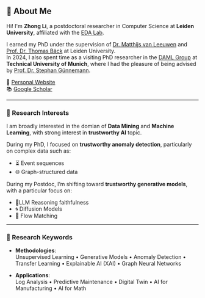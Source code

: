 ## 👋 About Me

Hi! I'm **Zhong Li**, a postdoctoral researcher in Computer Science at **Leiden University**, affiliated with the [EDA Lab](https://eda.liacs.nl/).  

I earned my PhD under the supervision of [Dr. Matthijs van Leeuwen](https://scholar.google.com/citations?user=GGLwU28AAAAJ&hl=en) and [Prof. Dr. Thomas Bäck](https://scholar.google.com/citations?user=x7LEID0AAAAJ&hl=en) at Leiden University.  
In 2024, I also spent time as a visiting PhD researcher in the [DAML Group](https://www.cs.cit.tum.de/en/daml/home/) at **Technical University of Munich**, where I had the pleasure of being advised by [Prof. Dr. Stephan Günnemann](https://scholar.google.de/citations?user=npqoAWwAAAAJ&hl=de).

🔗 [Personal Website](https://zhonglifr.github.io/)  
📚 [Google Scholar](https://scholar.google.com/citations?user=m5u8VlIAAAAJ&hl=en)

---

### 🎯 Research Interests

I am broadly interested in the domian of **Data Mining** and **Machine Learning**, with strong interest in **trustworthy AI** topic.

During my PhD, I focused on **trustworthy anomaly detection**, particularly on complex data such as:
- ⏳ Event sequences  
- 🌐 Graph-structured data  

During my Postdoc, I’m shifting toward **trustworthy generative models**, with a particular focus on:
- 🍃LLM Reasoning faithfulness 
- 🌀 Diffusion Models  
- 🔄 Flow Matching

---

### 🔬 Research Keywords

- **Methodologies**:  
  Unsupervised Learning • Generative Models • Anomaly Detection • Transfer Learning • Explainable AI (XAI) • Graph Neural Networks  

- **Applications**:  
  Log Analysis • Predictive Maintenance • Digital Twin • AI for Manufacturing • AI for Math
